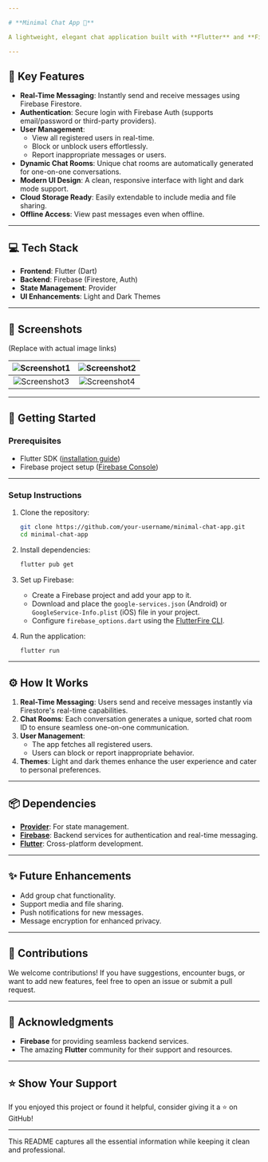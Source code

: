 ```yaml
---

# **Minimal Chat App 💬**  

A lightweight, elegant chat application built with **Flutter** and **Firebase**, designed for real-time, seamless messaging. This app focuses on simplicity while delivering core chat functionalities, perfect for those who appreciate minimalism.  

---
```


## **🌟 Key Features**  

- **Real-Time Messaging**: Instantly send and receive messages using Firebase Firestore.  
- **Authentication**: Secure login with Firebase Auth (supports email/password or third-party providers).  
- **User Management**:  
  - View all registered users in real-time.  
  - Block or unblock users effortlessly.  
  - Report inappropriate messages or users.  
- **Dynamic Chat Rooms**: Unique chat rooms are automatically generated for one-on-one conversations.  
- **Modern UI Design**: A clean, responsive interface with light and dark mode support.  
- **Cloud Storage Ready**: Easily extendable to include media and file sharing.  
- **Offline Access**: View past messages even when offline.  

---

## **💻 Tech Stack**  

- **Frontend**: Flutter (Dart)  
- **Backend**: Firebase (Firestore, Auth)  
- **State Management**: Provider  
- **UI Enhancements**: Light and Dark Themes  

---

## **📸 Screenshots**  
(Replace with actual image links)  

| ![Screenshot1](assets/screenshots/Screenshot1.jpg) | ![Screenshot2](assets/screenshots/Screenshot2.jpg) |  
|:--------------------------------------------------:|:--------------------------------------------------:|  
| ![Screenshot3](assets/screenshots/Screenshot3.jpg) | ![Screenshot4](assets/screenshots/Screenshot4.jpg) |  

---

## **🚀 Getting Started**  

### **Prerequisites**  

- Flutter SDK ([installation guide](https://docs.flutter.dev/get-started/install))  
- Firebase project setup ([Firebase Console](https://console.firebase.google.com/))  

---

### **Setup Instructions**  

1. Clone the repository:  
   ```bash  
   git clone https://github.com/your-username/minimal-chat-app.git  
   cd minimal-chat-app  
   ```  

2. Install dependencies:  
   ```bash  
   flutter pub get  
   ```  

3. Set up Firebase:  
   - Create a Firebase project and add your app to it.  
   - Download and place the `google-services.json` (Android) or `GoogleService-Info.plist` (iOS) file in your project.  
   - Configure `firebase_options.dart` using the [FlutterFire CLI](https://firebase.flutter.dev/docs/cli/).  

4. Run the application:  
   ```bash  
   flutter run  
   ```  

---

## **⚙️ How It Works**  

1. **Real-Time Messaging**: Users send and receive messages instantly via Firestore's real-time capabilities.  
2. **Chat Rooms**: Each conversation generates a unique, sorted chat room ID to ensure seamless one-on-one communication.  
3. **User Management**:  
   - The app fetches all registered users.  
   - Users can block or report inappropriate behavior.  
4. **Themes**: Light and dark themes enhance the user experience and cater to personal preferences.  

---

## **📦 Dependencies**  

- **[Provider](https://pub.dev/packages/provider)**: For state management.  
- **[Firebase](https://firebase.google.com/)**: Backend services for authentication and real-time messaging.  
- **[Flutter](https://flutter.dev/)**: Cross-platform development.  

---

## **✨ Future Enhancements**  

- Add group chat functionality.  
- Support media and file sharing.  
- Push notifications for new messages.  
- Message encryption for enhanced privacy.  

---

## **🤝 Contributions**  

We welcome contributions! If you have suggestions, encounter bugs, or want to add new features, feel free to open an issue or submit a pull request.  

---

## **🙏 Acknowledgments**  

- **Firebase** for providing seamless backend services.  
- The amazing **Flutter** community for their support and resources.  

---

## **⭐ Show Your Support**  

If you enjoyed this project or found it helpful, consider giving it a ⭐ on GitHub!  

--- 

This README captures all the essential information while keeping it clean and professional.
